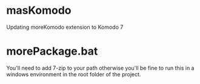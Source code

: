 masKomodo
=========

Updating moreKomodo extension to Komodo 7

morePackage.bat
===============

You'll need to add 7-zip to your path otherwise you'll be fine to run this in a windows environment in the root folder of the project.

